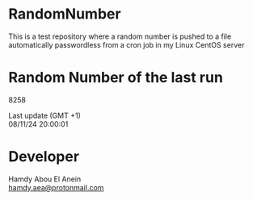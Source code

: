 # RandomNumber    
This is a test repository where a random number is pushed to a file automatically passwordless from a cron job in my Linux CentOS server    
# Random Number of the last run   
8258
      
Last update (GMT +1)    
08/11/24 20:00:01
# Developer    
Hamdy Abou El Anein   
hamdy.aea@protonmail.com
